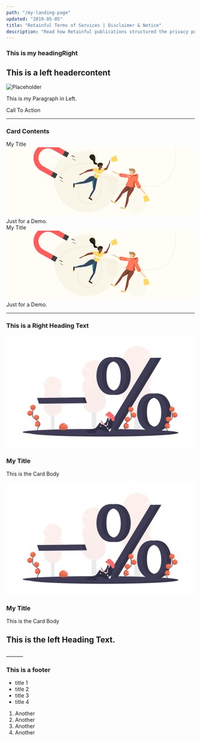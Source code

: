 ```yaml
---
path: "/my-landing-page"
updated: "2019-05-05"
title: "Retainful Terms of Services | Disclaimer & Notice"
description: "Read how Retainful publications structured the privacy policy and data consent for marketing promotions. Find how we use your data for email marketing campaigns."
---
```



<headercontent>

<div slot="right">

### This is my headingRight

</div>


<div  slot="left">

## This is a left headercontent

</div>

<div slot="right">

![Placeholder](https://via.placeholder.com/350x280?text=Something)

</div>

<div slot="left">

This is my Paragraph in Left.

</div>


<div slot="left">
    
<cta url="www.google.com">Call To Action</cta>

</div>

</headercontent>

__________


<container>

### Card Contents

<card size="4">
<div slot="card-title">My Title</div>
    <div slot="card-image">
        <img src="../images/Why-investing-in-Customer-retention-is-healthy-for-your-eCommerce-store.jpg" alt="image Here" />
    </div>
    <div slot="card-body"> Just for a Demo. </div>
</card>

<card size="4">
   <div slot="card-title">My Title</div>
    <div slot="card-image">
        <img src="../images/Why-investing-in-Customer-retention-is-healthy-for-your-eCommerce-store.jpg" alt="image Here" />
    </div>
    <div slot="card-body"> Just for a Demo. </div>
</card>


</container>

__________


<container>

<featurecontent featurebodysizeleft="6" featurebodysizeright="6" leftcardsize="6" rigthcardsize="4">

<div slot="right">

### This is a Right Heading Text

</div>

<div slot="card-image-left">

![Image Demo](../images/next_order_discouny_coupon.png)

</div>

<div slot="card-title-left">

### My Title

</div>

<div slot="card-body-right">

This is the Card Body

</div>

<div slot="card-image-right">

![Image Demo](../images/next_order_discouny_coupon.png)

</div>

<div slot="card-title-right">

### My Title

</div>

<div slot="card-body-left">

This is the Card Body

</div>



<div slot="left"> 

## This is the left Heading Text.

</div>


</featurecontent>

</container>
_______




<footer bgcolor="#2c22ae" color="#fafafa">
<container>

<row>

<column size="4" class="text-right">

### This is a footer

</column>

<column size="4" class="text-center">

- title 1
- title 2 
- title 3
- title 4

</column>

<column size="4" class="text-center">

1. Another
2. Another
3. Another
4. Another

</column> 

</row>

</container>
</footer>